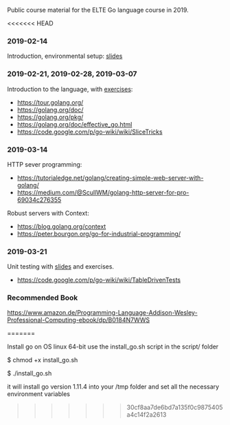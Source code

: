 Public course material for the ELTE Go language course in 2019.

<<<<<<< HEAD
### 2019-02-14
Introduction, environmental setup: [slides](env-slides.pdf)

### 2019-02-21, 2019-02-28, 2019-03-07
Introduction to the language, with [exercises](intro/README.md):

  - https://tour.golang.org/
  - https://golang.org/doc/
  - https://golang.org/pkg/
  - https://golang.org/doc/effective_go.html
  - https://code.google.com/p/go-wiki/wiki/SliceTricks

### 2019-03-14
HTTP sever programming:

  - https://tutorialedge.net/golang/creating-simple-web-server-with-golang/
  - https://medium.com/@ScullWM/golang-http-server-for-pro-69034c276355

Robust servers with Context:

  - https://blog.golang.org/context
  - https://peter.bourgon.org/go-for-industrial-programming/

### 2019-03-21
Unit testing with [slides](testing-slides.pdf) and exercises.

  - https://code.google.com/p/go-wiki/wiki/TableDrivenTests

### Recommended Book

https://www.amazon.de/Programming-Language-Addison-Wesley-Professional-Computing-ebook/dp/B0184N7WWS

=======

Install go on OS linux 64-bit use the install_go.sh script in the script/ folder

$ chmod +x install_go.sh

$ ./install_go.sh

it will install go version 1.11.4 into your /tmp folder and set all the necessary environment variables
>>>>>>> 30cf8aa7de6bd7a135f0c9875405a4c14f2a2613
